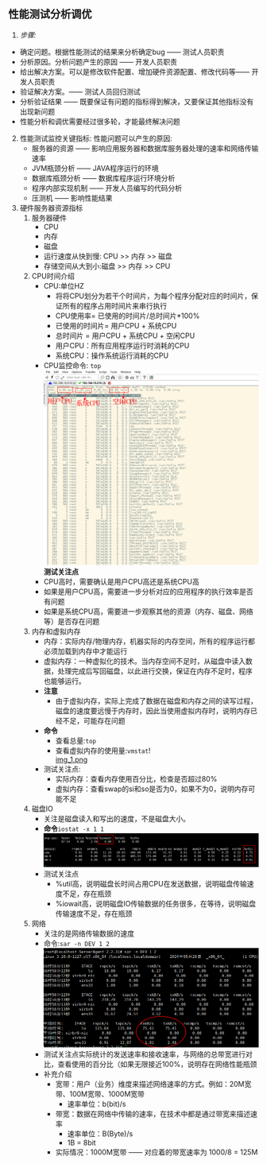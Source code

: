## 性能测试分析调优

1. *步骤:*

* 确定问题。根据性能测试的结果来分析确定bug —— 测试⼈员职责
* 分析原因。分析问题产⽣的原因 —— 开发⼈员职责
* 给出解决⽅案。可以是修改软件配置、增加硬件资源配置、修改代码等—— 开发⼈员职责
* 验证解决⽅案。—— 测试⼈员回归测试
* 分析验证结果 —— 既要保证有问题的指标得到解决，⼜要保证其他指标没有出现新问题
* 性能分析和调优需要经过很多轮，才能最终解决问题

2. 性能测试监控关键指标:
   性能问题可以产生的原因:
    * 服务器的资源 —— 影响应⽤服务器和数据库服务器处理的速率和⽹络传输速率
    * JVM瓶颈分析 —— JAVA程序运⾏的环境
    * 数据库瓶颈分析 —— 数据库程序运⾏环境分析
    * 程序内部实现机制 —— 开发⼈员编写的代码分析
    * 压测机 —— 影响性能结果
3. 硬件服务器资源指标
    1. 服务器硬件
        * CPU
        * 内存
        * 磁盘
        * 运行速度从快到慢: CPU >> 内存 >> 磁盘
        * 存储空间从大到小:磁盘 >> 内存 >> CPU
    2. CPU时间介绍
        * CPU:单位HZ
            * 将将CPU划分为若⼲个时间⽚，为每个程序分配对应的时间⽚，保证所有的程序占⽤时间⽚来串⾏执⾏
            * CPU使用率= 已使用的时间片/总时间片*100%
            * 已使用的时间片= ⽤户CPU + 系统CPU
            * 总时间⽚ = ⽤户CPU + 系统CPU + 空闲CPU
            * ⽤户CPU：所有应⽤程序运⾏时消耗的CPU
            * 系统CPU：操作系统运⾏消耗的CPU
        * CPU监控命令: `top`<br>
          ![img.png](img.png)<br>
          **测试关注点**
        * CPU⾼时，需要确认是⽤户CPU⾼还是系统CPU⾼
        * 如果是⽤户CPU⾼，需要进⼀步分析对应的应⽤程序的执⾏效率是否有问题
        * 如果是系统CPU⾼，需要进⼀步观察其他的资源（内存、磁盘、⽹络等）是否存在问题
    3. 内存和虚拟内存
        * 内存：实际内存/物理内存，机器实际的内存空间，所有的程序运⾏都必须加载到内存中才能运⾏
        * 虚拟内存：⼀种虚拟化的技术。当内存空间不⾜时，从磁盘中读⼊数据，处理完成后写回磁盘，以此进⾏交换，保证在内存不⾜时，程序也能够运⾏。
        * **注意**
          * 由于虚拟内存，实际上完成了数据在磁盘和内存之间的读写过程，磁盘的速度要远慢于内存时，因此当使⽤虚拟内存时，说明内存已经不⾜，可能存在问题
        * **命令**
          * 查看总量:`top`
          * 查看虚拟内存的使用量:`vmstat`!<br>[img_1.png](img_1.png)<br>
        * 测试关注点:
          * 实际内存：查看内存使⽤百分⽐，检查是否超过80%
          * 虚拟内存：查看swap的si和so是否为0，如果不为0，说明内存可能不⾜
    4. 磁盘IO
        * 关注是磁盘读⼊和写出的速度，不是磁盘⼤⼩。
        * **命令**`iostat -x 1 1`<br>![img_2.png](img_2.png)<br>
        * 测试关注点
          * %util⾼，说明磁盘⻓时间占⽤CPU在发送数据，说明磁盘传输速度不⾜，存在瓶颈
          * %iowait⾼，说明磁盘IO传输数据的任务很多，在等待，说明磁盘传输速度不⾜，存在瓶颈
   5. 网络
        * 关注的是⽹络传输数据的速度
        * 命令:`sar -n DEV 1 2`<br>![img_3.png](img_3.png)<br>
        * 测试关注点实际统计的发送速率和接收速率，与⽹络的总带宽进⾏对⽐，查看使⽤的百分⽐（如果⽆限接近100%，说明存在⽹络性能瓶颈
        * 补充介绍
          * 宽带：⽤户（业务）维度来描述⽹络速率的⽅式。例如：20M宽带、100M宽带、1000M宽带
            * 速率单位：b(bit)/s
          * 带宽：数据在⽹络中传输的速率，在技术中都是通过带宽来描述速率
            * 速率单位：B(Byte)/s
            * 1B = 8bit
          * 实际情况：1000M宽带 —— 对应着的带宽速率为 1000/8 = 125M



